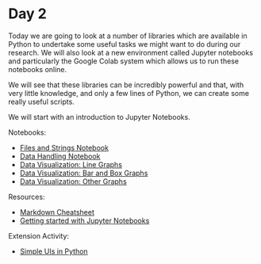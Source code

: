# Day 2

Today we are going to look at a number of libraries which are available in Python to undertake some useful tasks we might want to do during our research.
We will also look at a new environment called Jupyter notebooks and particularly the Google Colab system which allows us to run these notebooks online.

We will see that these libraries can be incredibly powerful and that, with very little knowledge, and only a few lines of Python, we can create some
really useful scripts.

We will start with an introduction to Jupyter Notebooks.


Notebooks:
+ [Files and Strings Notebook](https://colab.research.google.com/github/cap508/SAINTS-Bootcamp/blob/main/Day2/Notebooks/Files%20and%20Strings.ipynb)
+ [Data Handling Notebook](https://colab.research.google.com/github/cap508/SAINTS-Bootcamp/blob/main/Day2/Notebooks/Data_Handling.ipynb)
+ [Data Visualization: Line Graphs](https://colab.research.google.com/github/cap508/SAINTS-Bootcamp/blob/main/Day2/Notebooks/1%20LineGraphs.ipynb)
+ [Data Visualization: Bar and Box Graphs](https://colab.research.google.com/github/cap508/SAINTS-Bootcamp/blob/main/Day2/Notebooks/2%20Bars%20and%20Boxes.ipynb)
+ [Data Visualization: Other Graphs](https://colab.research.google.com/github/cap508/SAINTS-Bootcamp/blob/main/Day2/Notebooks/3%20OtherPlots.ipynb)
  
Resources:
+ [Markdown Cheatsheet](https://github.com/adam-p/markdown-here/wiki/Markdown-Cheatsheet#links)
+ [Getting started with Jupyter Notebooks](https://realpython.com/jupyter-notebook-introduction/)

Extension Activity:
+ [Simple UIs in Python](https://github.com/cap508/SAINTS-Bootcamp/blob/main/Day2/Resources/Creating_a_simple_UI.pdf)
